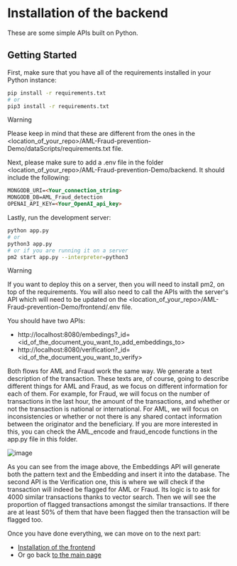 # Installation of the backend

These are some simple APIs built on Python.

## Getting Started

First, make sure that you have all of the requirements installed in your Python instance:

```bash
pip install -r requirements.txt
# or
pip3 install -r requirements.txt
```

> [!Warning]
> Please keep in mind that these are different from the ones in the <location_of_your_repo>/AML-Fraud-prevention-Demo/dataScripts/requirements.txt file.

Next, please make sure to add a .env file in the folder <location_of_your_repo>/AML-Fraud-prevention-Demo/backend. It should include the following:

```md
MONGODB_URI=<Your_connection_string>
MONGODB_DB=AML_Fraud_detection
OPENAI_API_KEY=<Your_OpenAI_api_key>
```

Lastly, run the development server:

```bash
python app.py
# or
python3 app.py
# or if you are running it on a server
pm2 start app.py --interpreter=python3
```
> [!Warning]
> If you want to deploy this on a server, then you will need to install pm2, on top of the requirements. You will also need to call the APIs with the server's API which will need to be updated on the <location_of_your_repo>/AML-Fraud-prevention-Demo/frontend/.env file.

You should have two APIs:
- http://localhost:8080/embedings?_id=<id_of_the_document_you_want_to_add_embeddings_to>
- http://localhost:8080/verification?_id=<id_of_the_document_you_want_to_verify>

Both flows for AML and Fraud work the same way. We generate a text description of the transaction. These texts are, of course, going to describe different things for AML and Fraud, as we focus on different information for each of them. For example, for Fraud, we will focus on the number of transactions in the last hour, the amount of the transactions, and whether or not the transaction is national or international. For AML, we will focus on inconsistencies or whether or not there is any shared contact information between the originator and the beneficiary. If you are more interested in this, you can check the AML_encode and fraud_encode functions in the app.py file in this folder.

![image](/AML_Fraud.png)

As you can see from the image above, the Embeddings API will generate both the pattern text and the Embedding and insert it into the database. The second API is the Verification one, this is where we will check if the transaction will indeed be flagged for AML or Fraud. Its logic is to ask for 4000 similar transactions thanks to vector search. Then we will see the proportion of flagged transactions amongst the similar transactions. If there are at least 50% of them that have been flagged then the transaction will be flagged too.

Once you have done everything, we can move on to the next part:
- [Installation of the frontend](../frontend/)
- Or go back [to the main page](../)
